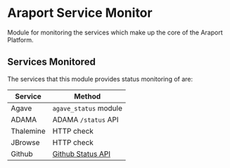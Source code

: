 # Araport Service Monitor

Module for monitoring the services which make up the core of the Araport
Platform.

## Services Monitored

The services that this module provides status monitoring of are:

Service   | Method
--------- | ------
Agave     | `agave_status` module
ADAMA     | ADAMA `/status` API
Thalemine | HTTP check
JBrowse   | HTTP check
Github    | [Github Status API][1]


[1]: https://status.github.com/api
